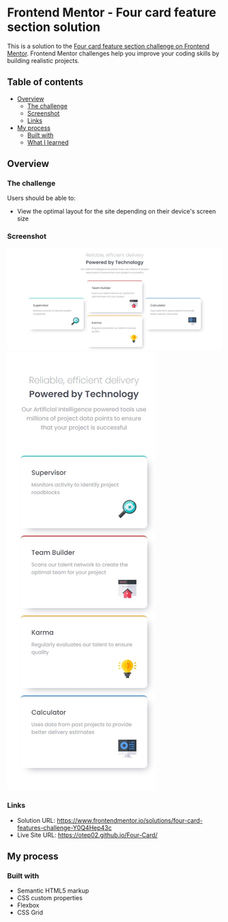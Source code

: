 # Frontend Mentor - Four card feature section solution

This is a solution to the [Four card feature section challenge on Frontend Mentor](https://www.frontendmentor.io/challenges/four-card-feature-section-weK1eFYK). Frontend Mentor challenges help you improve your coding skills by building realistic projects. 

## Table of contents

- [Overview](#overview)
  - [The challenge](#the-challenge)
  - [Screenshot](#screenshot)
  - [Links](#links)
- [My process](#my-process)
  - [Built with](#built-with)
  - [What I learned](#what-i-learned)


## Overview

### The challenge

Users should be able to:

- View the optimal layout for the site depending on their device's screen size

### Screenshot

![](/screenshots/Screenshot_Desktop_View.jpeg)
![](/screenshots/Screenshot_mobile_view.jpeg)

### Links

- Solution URL: https://www.frontendmentor.io/solutions/four-card-features-challenge-Y0Q4Hep43c
- Live Site URL: https://otep02.github.io/Four-Card/

## My process

### Built with

- Semantic HTML5 markup
- CSS custom properties
- Flexbox
- CSS Grid

